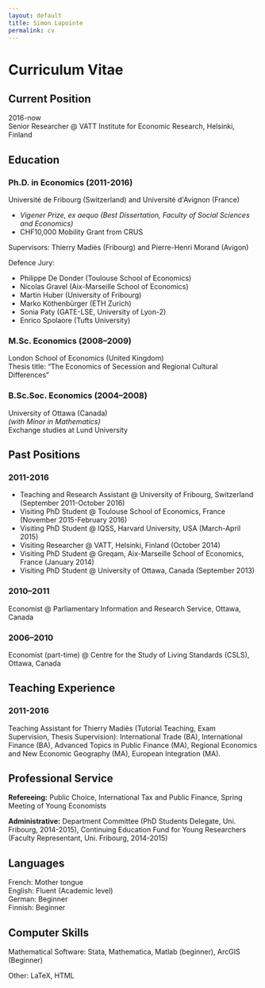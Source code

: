 ```yaml
---
layout: default
title: Simon Lapointe
permalink: cv
---
```


# Curriculum Vitae

## Current Position
2016-now  
Senior Researcher @ VATT Institute for Economic Research, Helsinki, Finland

## Education
### Ph.D. in Economics (2011-2016)  
Université de Fribourg (Switzerland) and Université d'Avignon (France)
- *Vigener Prize, ex aequo (Best Dissertation, Faculty of Social Sciences and Economics)*  
- CHF10,000 Mobility Grant from CRUS

Supervisors: Thierry Madiès (Fribourg) and Pierre-Henri Morand (Avigon)  

Defence Jury:
- Philippe De Donder (Toulouse School of Economics)  
- Nicolas Gravel (Aix-Marseille School of Economics)  
- Martin Huber (University of Fribourg)  
- Marko Köthenbürger (ETH Zurich)  
- Sonia Paty (GATE-LSE, University of Lyon-2)  
- Enrico Spolaore (Tufts University)  

### M.Sc. Economics (2008–2009)
London School of Economics (United Kingdom)  
Thesis title: “The Economics of Secession and Regional Cultural Differences”

### B.Sc.Soc. Economics (2004–2008)
University of Ottawa (Canada)  
*(with Minor in Mathematics)*  
Exchange studies at Lund University

## Past Positions
### 2011-2016
- Teaching and Research Assistant @ University of Fribourg, Switzerland (September 2011-October 2016)  
- Visiting PhD Student @ Toulouse School of Economics, France (November 2015-February 2016)  
- Visiting PhD Student @ IQSS, Harvard University, USA (March-April 2015)  
- Visiting Researcher @ VATT, Helsinki, Finland (October 2014)  
- Visiting PhD Student @ Greqam, Aix-Marseille School of Economics, France (January 2014)  
- Visiting PhD Student @ University of Ottawa, Canada (September 2013)  

### 2010–2011
Economist @ Parliamentary Information and Research Service, Ottawa, Canada

### 2006–2010
Economist (part-time) @ Centre for the Study of Living Standards (CSLS), Ottawa, Canada

## Teaching Experience
### 2011-2016
Teaching Assistant for Thierry Madiès (Tutorial Teaching, Exam Supervision, Thesis Supervision): International Trade (BA), International Finance (BA), Advanced Topics in Public Finance (MA), Regional Economics and New Economic Geography (MA), European Integration (MA).

## Professional Service
**Refereeing:** Public Choice, International Tax and Public Finance, Spring Meeting of Young Economists  

**Administrative:** Department Committee (PhD Students Delegate, Uni. Fribourg, 2014-2015), Continuing Education Fund for Young Researchers (Faculty Representant, Uni. Fribourg, 2014-2015)

## Languages
French: Mother tongue  
English: Fluent (Academic level)  
German: Beginner  
Finnish: Beginner

## Computer Skills
Mathematical Software: Stata, Mathematica, Matlab (beginner), ArcGIS (Beginner)  

Other: LaTeX, HTML
